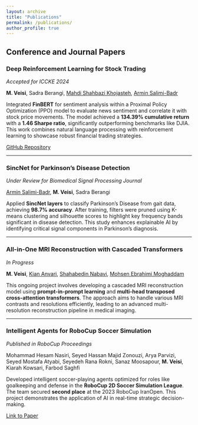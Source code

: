 ```yaml
---
layout: archive
title: "Publications"
permalink: /publications/
author_profile: true
---
```


## Conference and Journal Papers

<div class="publication-entry">
  <div class="publication-header">
    <h3>Deep Reinforcement Learning for Stock Trading</h3>
    <span class="publication-status float-right"><em>Accepted for ICCKE 2024</em></span>
  </div>
  <p><strong>M. Veisi</strong>, Sadra Berangi, <a href="https://scholar.google.com/citations?user=QufpdNgAAAAJ&hl=en">Mahdi Shahbazi Khojasteh</a>, <a href="https://scholar.google.com/citations?user=akmKmMQAAAAJ&hl=en">Armin Salimi-Badr</a></p>
  <p>Integrated <strong>FinBERT</strong> for sentiment analysis within a Proximal Policy Optimization (PPO) model to evaluate news sentiment and correlate it with stock price movements. The model achieved a <strong>134.39% cumulative return</strong> with a <strong>1.46 Sharpe ratio</strong>, significantly outperforming benchmarks like DJIA. This work combines natural language processing with reinforcement learning to showcase robust financial trading strategies.</p>
  <span class="publication-link float-right"><a href="https://github.com/MahanVeisi8/LSTMppo-DRL-StockTrader">GitHub Repository</a></span>
</div>

---

<div class="publication-entry">
  <div class="publication-header">
    <h3>SincNet for Parkinson’s Disease Detection</h3>
    <span class="publication-status float-right"><em>Under Review for Biomedical Signal Processing Journal</em></span>
  </div>
  <p><a href="https://scholar.google.com/citations?user=akmKmMQAAAAJ&hl=en">Armin Salimi-Badr</a>, <strong>M. Veisi</strong>, Sadra Berangi</p>
  <p>Applied <strong>SincNet layers</strong> to classify Parkinson’s Disease from gait data, achieving <strong>98.7% accuracy</strong>. After training, filters were pruned using K-means clustering and silhouette scores to highlight key frequency bands significant in disease detection. This study enhances explainable AI by identifying critical signal components in Parkinson’s diagnosis.</p>
</div>

---

<div class="publication-entry">
  <div class="publication-header">
    <h3>All-in-One MRI Reconstruction with Cascaded Transformers</h3>
    <span class="publication-status float-right"><em>In Progress</em></span>
  </div>
  <p><strong>M. Veisi</strong>, <a href="https://scholar.google.com/citations?user=gHVVhW4AAAAJ&hl=en">Kian Anvari</a>, <a href="https://scholar.google.com/citations?user=D_mPA6sAAAAJ&hl=en">Shahabedin Nabavi</a>, <a href="https://scholar.google.com/citations?user=trWxrgcAAAAJ&hl=en">Mohsen Ebrahimi Moghaddam</a></p>
  <p>This ongoing project involves developing a cascaded MRI reconstruction model using <strong>prompt-in-prompt learning</strong> and <strong>multi-head transposed cross-attention transformers</strong>. The approach aims to handle various MRI contrasts and resolutions efficiently, leading to an advanced multi-resolution reconstruction pipeline in medical imaging.</p>
</div>

---

<div class="publication-entry">
  <div class="publication-header">
    <h3>Intelligent Agents for RoboCup Soccer Simulation</h3>
    <span class="publication-status float-right"><em>Published in RoboCup Proceedings</em></span>
  </div>
  <p>Mohammad Hesam Nasiri, Seyed Hassan Majid Zonouzi, Arya Parvizi, Seyed Mostafa Atyabi, Seyedeh Rana Rokni, Sanaz Moosapour, <strong>M. Veisi</strong>, Kiarah Kowsari, Farbod Saghfi</p>
  <p>Developed intelligent soccer-playing agents optimized for roles like goalkeeping and defense in the <strong>RoboCup 2D Soccer Simulation League</strong>. The team secured <strong>second place</strong> at the 2023 RoboCup IranOpen. This project demonstrates the application of AI in real-time strategic decision-making.</p>
  <span class="publication-link float-right"><a href="#">Link to Paper</a></span>
</div>
